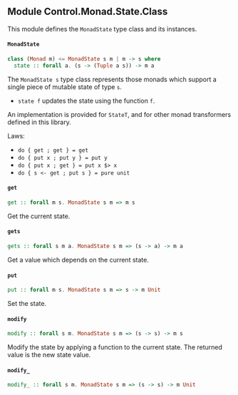 ## Module Control.Monad.State.Class

This module defines the `MonadState` type class and its instances.

#### `MonadState`

``` purescript
class (Monad m) <= MonadState s m | m -> s where
  state :: forall a. (s -> (Tuple a s)) -> m a
```

The `MonadState s` type class represents those monads which support a single piece of mutable
state of type `s`.

- `state f` updates the state using the function `f`.

An implementation is provided for `StateT`, and for other monad transformers
defined in this library.

Laws:

- `do { get ; get } = get`
- `do { put x ; put y } = put y`
- `do { put x ; get } = put x $> x`
- `do { s <- get ; put s } = pure unit`


#### `get`

``` purescript
get :: forall m s. MonadState s m => m s
```

Get the current state.

#### `gets`

``` purescript
gets :: forall s m a. MonadState s m => (s -> a) -> m a
```

Get a value which depends on the current state.

#### `put`

``` purescript
put :: forall m s. MonadState s m => s -> m Unit
```

Set the state.

#### `modify`

``` purescript
modify :: forall s m. MonadState s m => (s -> s) -> m s
```

Modify the state by applying a function to the current state. The returned
value is the new state value.

#### `modify_`

``` purescript
modify_ :: forall s m. MonadState s m => (s -> s) -> m Unit
```


